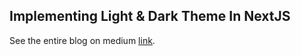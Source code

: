## Implementing Light & Dark Theme In NextJS

See the entire blog on medium [link](https://medium.com/stackademic/how-to-implement-light-dark-theme-in-nextjs-98ac7be7de90).
